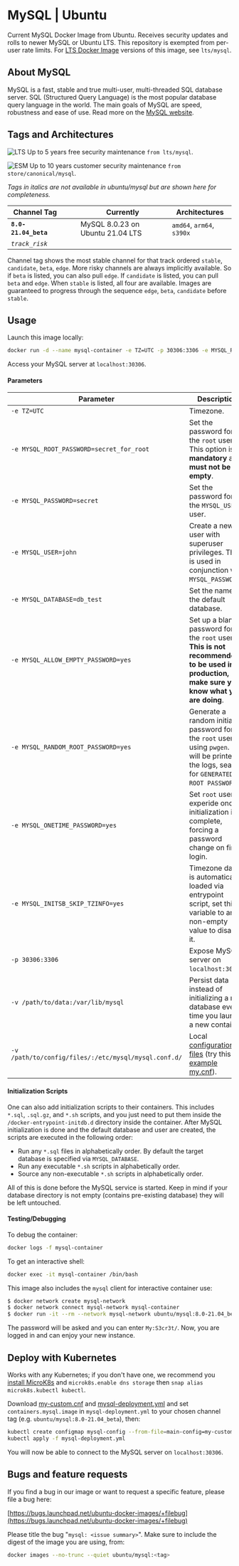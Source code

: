 # MySQL | Ubuntu

Current MySQL Docker Image from Ubuntu. Receives security updates and rolls to newer MySQL or Ubuntu LTS. This repository is exempted from per-user rate limits. For [LTS Docker Image](https://ubuntu.com/security/docker-images) versions of this image, see `lts/mysql`. 


## About MySQL

MySQL is a fast, stable and true multi-user, multi-threaded SQL database server. SQL (Structured Query Language) is the most popular database query language in the world. The main goals of MySQL are speed, robustness and ease of use. Read more on the [MySQL website](https://dev.mysql.com/doc/refman/8.0/en/).


## Tags and Architectures
![LTS](https://assets.ubuntu.com/v1/0a5ff561-LTS%402x.png?h=17)
Up to 5 years free security maintenance `from lts/mysql`.

![ESM](https://assets.ubuntu.com/v1/572f3fbd-ESM%402x.png?h=17)
Up to 10 years customer security maintenance `from store/canonical/mysql`.

_Tags in italics are not available in ubuntu/mysql but are shown here for completeness._

| Channel Tag | | | Currently | Architectures |
|---|---|---|---|---|
| **`8.0-21.04_beta`** &nbsp;&nbsp; | | | MySQL 8.0.23 on Ubuntu 21.04 LTS | `amd64`, `arm64`, `s390x` |
| _`track_risk`_ |

Channel tag shows the most stable channel for that track ordered `stable`, `candidate`, `beta`, `edge`. More risky channels are always implicitly available. So if `beta` is listed, you can also pull `edge`. If `candidate` is listed, you can pull `beta` and `edge`. When `stable` is listed, all four are available. Images are guaranteed to progress through the sequence `edge`, `beta`, `candidate` before `stable`.


## Usage

Launch this image locally:

```sh
docker run -d --name mysql-container -e TZ=UTC -p 30306:3306 -e MYSQL_ROOT_PASSWORD=My:S3cr3t/ ubuntu/mysql:8.0-21.04_beta
```
Access your MySQL server at `localhost:30306`.

#### Parameters

| Parameter | Description |
|---|---|
| `-e TZ=UTC` | Timezone. |
| `-e MYSQL_ROOT_PASSWORD=secret_for_root` | Set the password for the `root` user. This option is **mandatory** and **must not be empty**. |
| `-e MYSQL_PASSWORD=secret` | Set the password for the `MYSQL_USER` user. |
| `-e MYSQL_USER=john` | Create a new user with superuser privileges. This is used in conjunction with `MYSQL_PASSWORD`. |
| `-e MYSQL_DATABASE=db_test` | Set the name of the default database. |
| `-e MYSQL_ALLOW_EMPTY_PASSWORD=yes` | Set up a blank password for the `root` user. **This is not recommended to be used in production, make sure you know what you are doing**. |
| `-e MYSQL_RANDOM_ROOT_PASSWORD=yes` | Generate a random initial password for the `root` user using `pwgen`. It will be printed in the logs, search for `GENERATED ROOT PASSWORD`. |
| `-e MYSQL_ONETIME_PASSWORD=yes` | Set `root` user as experide once initialization is complete, forcing a password change on first login. |
| `-e MYSQL_INITSB_SKIP_TZINFO=yes` | Timezone data is automatically loaded via entrypoint script, set this variable to any non-empty value to disable it. |
| `-p 30306:3306` | Expose MySQL server on `localhost:30306`. |
| `-v /path/to/data:/var/lib/mysql` | Persist data instead of initializing a new database every time you launch a new container. |
| `-v /path/to/config/files/:/etc/mysql/mysql.conf.d/` | Local [configuration files](https://dev.mysql.com/doc/refman/8.0/en/mysql-command-options.html) (try this [example my.cnf](https://git.launchpad.net/~canonical-server/ubuntu-docker-images/+git/mysql/plain/examples/config/my.cnf)). |

#### Initialization Scripts

One can also add initialization scripts to their containers. This includes `*.sql`, `.sql.gz`, and `*.sh` scripts, and you just need to put them inside the  `/docker-entrypoint-initdb.d` directory inside the container. After MySQL initialization is done and the default database and user are created, the scripts are executed in the following order:

* Run any `*.sql` files in alphabetically order. By default the target database is specified via `MYSQL_DATABASE`.
* Run any executable `*.sh` scripts in alphabetically order.
* Source any non-executable `*.sh` scripts in alphabetically order.

All of this is done before the MySQL service is started. Keep in mind if your database directory is not empty (contains pre-existing database) they will be left untouched.


#### Testing/Debugging

To debug the container:

```sh
docker logs -f mysql-container
```

To get an interactive shell:

```sh
docker exec -it mysql-container /bin/bash
```

This image also includes the `mysql` client for interactive container use:

```sh
$ docker network create mysql-network
$ docker network connect mysql-network mysql-container
$ docker run -it --rm --network mysql-network ubuntu/mysql:8.0-21.04_beta mysql -hmysql-container -uroot -p
```
The password will be asked and you can enter `My:S3cr3t/`. Now, you are logged in and can enjoy your new instance.

## Deploy with Kubernetes

Works with any Kubernetes; if you don't have one, we recommend you [install MicroK8s](https://microk8s.io/) and `microk8s.enable dns storage` then `snap alias microk8s.kubectl kubectl`.

Download
[my-custom.cnf](https://git.launchpad.net/~canonical-server/ubuntu-docker-images/+git/mysql/plain/examples/config/my-custom.cnf) and
[mysql-deployment.yml](https://git.launchpad.net/~canonical-server/ubuntu-docker-images/+git/mysql/plain/examples/mysql-deployment.yml) and set `containers.mysql.image` in `mysql-deployment.yml` to your chosen channel tag (e.g. `ubuntu/mysql:8.0-21.04_beta`), then:

```sh
kubectl create configmap mysql-config --from-file=main-config=my-custom.cnf
kubectl apply -f mysql-deployment.yml
```

You will now be able to connect to the MySQL server on `localhost:30306`.

## Bugs and feature requests

If you find a bug in our image or want to request a specific feature, please file a bug here:

[https://bugs.launchpad.net/ubuntu-docker-images/+filebug](https://bugs.launchpad.net/ubuntu-docker-images/+filebug)

Please title the bug "`mysql: <issue summary>`". Make sure to include the digest of the image you are using, from:

```sh
docker images --no-trunc --quiet ubuntu/mysql:<tag>
```


